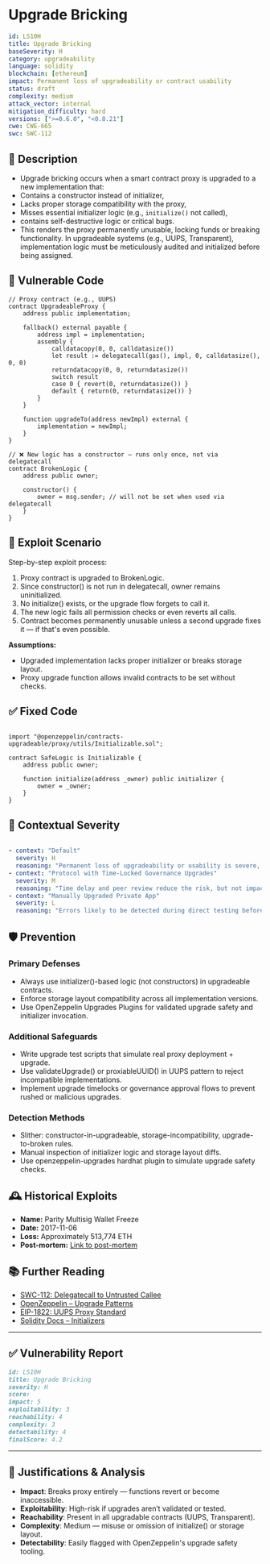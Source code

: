 # Upgrade Bricking

```YAML
id: LS10H
title: Upgrade Bricking 
baseSeverity: H
category: upgradeability
language: solidity
blockchain: [ethereum]
impact: Permanent loss of upgradeability or contract usability
status: draft
complexity: medium
attack_vector: internal
mitigation_difficulty: hard
versions: [">=0.6.0", "<0.8.21"]
cwe: CWE-665
swc: SWC-112
```

## 📝 Description

- Upgrade bricking occurs when a smart contract proxy is upgraded to a new implementation that:
- Contains a constructor instead of initializer,
- Lacks proper storage compatibility with the proxy,
- Misses essential initializer logic (e.g., `initialize()` not called),
- contains self-destructive logic or critical bugs.
- This renders the proxy  permanently unusable, locking funds or breaking functionality. In upgradeable systems (e.g., UUPS, Transparent), implementation logic must be meticulously audited and initialized before being assigned.

## 🚨 Vulnerable Code

```solidity
// Proxy contract (e.g., UUPS)
contract UpgradeableProxy {
    address public implementation;

    fallback() external payable {
        address impl = implementation;
        assembly {
            calldatacopy(0, 0, calldatasize())
            let result := delegatecall(gas(), impl, 0, calldatasize(), 0, 0)
            returndatacopy(0, 0, returndatasize())
            switch result
            case 0 { revert(0, returndatasize()) }
            default { return(0, returndatasize()) }
        }
    }

    function upgradeTo(address newImpl) external {
        implementation = newImpl;
    }
}

// ❌ New logic has a constructor — runs only once, not via delegatecall
contract BrokenLogic {
    address public owner;

    constructor() {
        owner = msg.sender; // will not be set when used via delegatecall
    }
}
```

## 🧪 Exploit Scenario

Step-by-step exploit process:

1. Proxy contract is upgraded to BrokenLogic.
2. Since constructor() is not run in delegatecall, owner remains uninitialized.
3. No initialize() exists, or the upgrade flow forgets to call it.
4. The new logic fails all permission checks or even reverts all calls.
5. Contract becomes permanently unusable unless a second upgrade fixes it — if that's even possible.

**Assumptions:**

- Upgraded implementation lacks proper initializer or breaks storage layout.
- Proxy upgrade function allows invalid contracts to be set without checks.

## ✅ Fixed Code

```solidity

import "@openzeppelin/contracts-upgradeable/proxy/utils/Initializable.sol";

contract SafeLogic is Initializable {
    address public owner;

    function initialize(address _owner) public initializer {
        owner = _owner;
    }
}
```
## 🧭 Contextual Severity

```yaml

- context: "Default"
  severity: H
  reasoning: "Permanent loss of upgradeability or usability is severe, even without fund loss."
- context: "Protocol with Time-Locked Governance Upgrades"
  severity: M
  reasoning: "Time delay and peer review reduce the risk, but not impact."
- context: "Manually Upgraded Private App"
  severity: L
  reasoning: "Errors likely to be detected during direct testing before deployment."
```

## 🛡️ Prevention

### Primary Defenses

- Always use initializer()-based logic (not constructors) in upgradeable contracts.
- Enforce storage layout compatibility across all implementation versions.
- Use OpenZeppelin Upgrades Plugins for validated upgrade safety and initializer invocation.

### Additional Safeguards

- Write upgrade test scripts that simulate real proxy deployment + upgrade.
- Use validateUpgrade() or proxiableUUID() in UUPS pattern to reject incompatible implementations.
- Implement upgrade timelocks or governance approval flows to prevent rushed or malicious upgrades.

### Detection Methods

- Slither: constructor-in-upgradeable, storage-incompatibility, upgrade-to-broken rules.
- Manual inspection of initializer logic and storage layout diffs.
- Use openzeppelin-upgrades hardhat plugin to simulate upgrade safety checks.

## 🕰️ Historical Exploits

- **Name:** Parity Multisig Wallet Freeze 
- **Date:** 2017-11-06 
- **Loss:** Approximately 513,774 ETH 
- **Post-mortem:** [Link to post-mortem](https://codeofcode.org/lessons/case-studies-of-real-world-smart-contract-vulnerabilities-and-exploits/)

## 📚 Further Reading

- [SWC-112: Delegatecall to Untrusted Callee](https://swcregistry.io/docs/SWC-112) 
- [OpenZeppelin – Upgrade Patterns](https://docs.openzeppelin.com/upgrades-plugins/1.x/) 
- [EIP-1822: UUPS Proxy Standard](https://eips.ethereum.org/EIPS/eip-1822)
- [Solidity Docs – Initializers](https://docs.soliditylang.org/en/latest/contracts.html#constructors) 
  
---

## ✅ Vulnerability Report

```markdown
id: LS10H
title: Upgrade Bricking  
severity: H
score:
impact: 5         
exploitability: 3 
reachability: 4  
complexity: 3     
detectability: 4  
finalScore: 4.2
```

---

## 📄 Justifications & Analysis

- **Impact**: Breaks proxy entirely — functions revert or become inaccessible.
- **Exploitability**: High-risk if upgrades aren’t validated or tested.
- **Reachability**: Present in all upgradable contracts (UUPS, Transparent).
- **Complexity**: Medium — misuse or omission of initialize() or storage layout.
- **Detectability**: Easily flagged with OpenZeppelin's upgrade safety tooling.